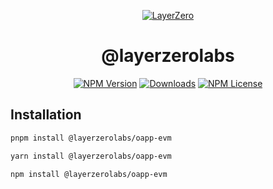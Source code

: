 <p align="center">
  <a href="https://layerzero.network">
    <img alt="LayerZero" style="max-width: 500px" src="https://d3a2dpnnrypp5h.cloudfront.net/bridge-app/lz.png"/>
  </a>
</p>

<h1 align="center">@layerzerolabs</h1>

<!-- The badges section -->
<p align="center">
  <!-- Shields.io NPM published package version -->
  <a href="https://www.npmjs.com/package/@layerzerolabs/oapp-evm"><img alt="NPM Version" src="https://img.shields.io/npm/v/@layerzerolabs/oapp-evm"/></a>
  <!-- Shields.io NPM downloads -->
  <a href="https://www.npmjs.com/package/@layerzerolabs/oapp-evm"><img alt="Downloads" src="https://img.shields.io/npm/dm/@layerzerolabs/oapp-evm"/></a>
  <!-- Shields.io license badge -->
  <a href="https://www.npmjs.com/package/@layerzerolabs/oapp-evm"><img alt="NPM License" src="https://img.shields.io/npm/l/@layerzerolabs/oapp-evm"/></a>
</p>

## Installation

```bash
pnpm install @layerzerolabs/oapp-evm
```

```bash
yarn install @layerzerolabs/oapp-evm
```

```bash
npm install @layerzerolabs/oapp-evm
```
